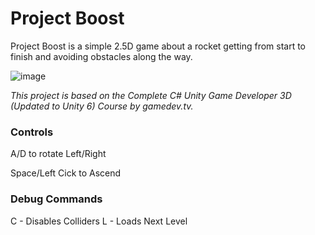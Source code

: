 # Project Boost

Project Boost is a simple 2.5D game about a rocket getting from start to finish and avoiding obstacles along the way.


![image](https://github.com/user-attachments/assets/41e4baa3-deb0-4abc-975b-96017d40b759)



*This project is based on the Complete C# Unity Game Developer 3D (Updated to Unity 6) Course by gamedev.tv.*

### Controls

A/D to rotate Left/Right

Space/Left Cick to Ascend

### Debug Commands
C - Disables Colliders
L - Loads Next Level

